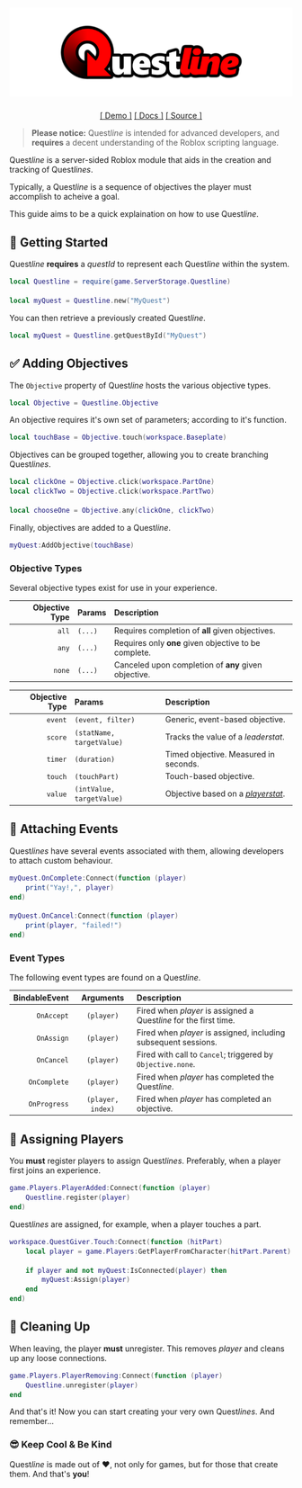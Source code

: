 <div align="center">

# [![banner|690x215](../images/banner.png)](https://github.com/FarFromLittle/QuestLine)

[[ Demo ]](https://www.roblox.com/games/11817280372/Qtest) [[ Docs ]](https://github.com/FarFromLittle/Questline/tree/main/docs) [[ Source ]](https://github.com/FarFromLittle/Questline/tree/main/src)

</div>

> **Please notice:** Quest<i>line</i> is intended for advanced developers, and __requires__ a decent understanding of the Roblox scripting language.

Quest<i>line</i> is a server-sided Roblox module that aids in the creation and tracking of Quest<i>lines</i>.

Typically, a Quest<i>line</i> is a sequence of objectives the player must accomplish to acheive a goal.

This guide aims to be a quick explaination on how to use Quest<i>line</i>.

## 🚀 Getting Started

Quest<i>line</i> __requires__ a _questId_ to represent each Quest<i>line</i> within the system.

```lua
local Questline = require(game.ServerStorage.Questline)

local myQuest = Questline.new("MyQuest")
```

You can then retrieve a previously created Quest<i>line</i>.

```lua
local myQuest = Questline.getQuestById("MyQuest")
```

## ✅ Adding Objectives

 The `Objective` property of Quest<i>line</i> hosts the various objective types.

```lua
local Objective = Questline.Objective
```

An objective requires it's own set of parameters; according to it's function.

```lua
local touchBase = Objective.touch(workspace.Baseplate)
```

Objectives can be grouped together, allowing you to create branching Quest<i>lines</i>.

```lua
local clickOne = Objective.click(workspace.PartOne)
local clickTwo = Objective.click(workspace.PartTwo)

local chooseOne = Objective.any(clickOne, clickTwo)
```

Finally, objectives are added to a Quest<i>line</i>.

```lua
myQuest:AddObjective(touchBase)
```

### Objective Types

Several objective types exist for use in your experience.

|Objective Type|Params|Description
|-:|:-|:-
| `all`|`(...)`| Requires completion of __all__ given objectives.
| `any`|`(...)`| Requires only __one__ given objective to be complete.
|`none`|`(...)`| Canceled upon completion of __any__ given objective.

|Objective Type|Params|Description
|-:|:-|:-
|`event`|`(event, filter)`        |Generic, event-based objective.
|`score`|`(statName, targetValue)`|Tracks the value of a _leaderstat_.
|`timer`|`(duration)`             |Timed objective.  Measured in seconds.
|`touch`|`(touchPart)`            |Touch-based objective.
|`value`|`(intValue, targetValue)`|Objective based on a [_playerstat_](https://github.com/FarFromLittle/Questline/blob/main/docs/Playerstats.md).

## 🔔 Attaching Events

Quest<i>lines</i> have several events associated with them, allowing developers to attach custom behaviour.

```lua
myQuest.OnComplete:Connect(function (player)
	print("Yay!,", player)
end)

myQuest.OnCancel:Connect(function (player)
	print(player, "failed!")
end)
```

### Event Types

The following event types are found on a Quest<i>line</i>.

|BindableEvent|Arguments|Description
|-:|:-:|:-
|`OnAccept`|`(player)`| Fired when _player_ is assigned a Quest<i>line</i> for the first time.
|`OnAssign`|`(player)`| Fired when _player_ is assigned, including subsequent sessions.
|`OnCancel`|`(player)`| Fired with call to `Cancel`; triggered by `Objective.none`.
|`OnComplete`|`(player)`| Fired when _player_ has completed the Quest<i>line</i>.
|`OnProgress`|`(player, index)`| Fired when _player_ has completed an objective.

## 🧲 Assigning Players

You __must__ register players to assign Quest<i>lines</i>.  Preferably, when a player first joins an experience.

```lua
game.Players.PlayerAdded:Connect(function (player)
	Questline.register(player)
end)
```

Quest<i>lines</i> are assigned, for example, when a player touches a part.

```lua
workspace.QuestGiver.Touch:Connect(function (hitPart)
	local player = game.Players:GetPlayerFromCharacter(hitPart.Parent)

	if player and not myQuest:IsConnected(player) then
		myQuest:Assign(player)
	end
end)
```

## 💩 Cleaning Up

When leaving, the player __must__ unregister.
This removes _player_ and cleans up any loose connections.

``` lua
game.Players.PlayerRemoving:Connect(function (player)
	Questline.unregister(player)
end
```

And that's it!  Now you can start creating your very own Quest<i>lines</i>.  And remember...

### 😎 Keep Cool & Be Kind

Quest<i>line</i> is made out of ❤️, not only for games, but for those that create them.  And that's __you__! 
